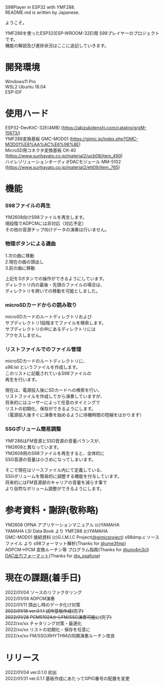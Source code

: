 S98Player in ESP32 with YMF288.  
README.md is written by Japanese.  

ようこそ。

YMF288を使ったESP32(ESP-WROOM-32E)用 S98プレイヤーのプロジェクトです。  
機能の解説及び進捗状況はここに追記していきます。 

# 開発環境
Windows11 Pro  
WSL2 Ubuntu 18.04  
ESP-IDF

# 使用ハード
ESP32-DevKitC-32E(4MB) (https://akizukidenshi.com/catalog/g/gM-15673/)  
YMF288変換基板 GMC-MOD01 (https://gimic.jp/index.php?GMC-MOD01%E8%AA%AC%E6%98%8E)  
MicroSD用コネクタ変換基板 CK-40 (https://www.sunhayato.co.jp/material2/ucb08/item_490)  
ハイレゾリューションオーディオDACモジュール MM-5102 (https://www.sunhayato.co.jp/material2/ett09/item_765)

# 機能
### S98ファイルの再生
YM2608向けS98ファイルを再生します。  
現段階でADPCMには非対応（対応予定）  
その他の音源チップ向けデータの演奏は行いません。

### 物理ボタンによる選曲
1.次の曲に移動  
2.現在の曲の頭出し  
3.前の曲に移動  

上記を3ボタンでの操作ができるようにしています。  
ディレクトリ内の最後・先頭のファイルの場合は、  
ディレクトリを跨いでの移動を可能としました。

### microSDカードからの読み取り
microSDカードのルートディレクトリおよび  
サブディレクトリ1段階までファイルを検索します。  
サブディレクトリの中にあるディレクトリには  
アクセスしません。

### リストファイルでのファイル管理
microSDカードのルートディレクトリに、  
s98.lst というファイルを作成します。  
このリストに記載されているS98ファイルの  
再生を行います。

現在は、電源投入後にSDカードへの検索を行い、  
リストファイルを作成してから演奏していますが、  
将来的にはユーザーによって任意のタイミングで  
リストの初期化、保存ができるようにします。  
（電源投入後すぐに演奏を始めるように待機時間の短縮をはかります）

### SSGボリューム簡易調整
YMF288はFM音源とSSG音源の音量バランスが、  
YM2608と異なっています。  
YM2608用のS98ファイルを再生すると、全体的に  
SSG音源の音量は小さめになってしまいます。

そこで現在はソースファイル内にて定義している、  
SSGボリュームを簡易的に調整する機能を付与しています。  
将来的にはFM音源部のキャリアの音量を減らす事で  
より自然なボリューム調整ができるようにします。

# 参考資料・謝辞(敬称略)
YM2608 OPNA アプリケーションマニュアル (c)YAMAHA  
YAMAHA LSI Data Book より YMF288 (c)YAMAHA  
GMC-MOD01 接続資料 (c)G.I.M.I.C Project([@gimicproject](https://twitter.com/gimicproject))
s98dmp.c ソースファイル より s98フォーマット解析(Thanks for [@ume3fmp](https://twitter.com/ume3fmp/))  
ADPCM->PCM 変換ルーチン等 プログラム指南(Thanks for [@unn4m3cl](https://twitter.com/unn4m3cl/))  
[DAC出力フォーマット](https://github.com/osafune/fm_test_siggen/blob/master/doc/fmdac_output_format.pdf)(Thanks for [@s_osafune](https://twitter.com/s_osafune/))  

# 現在の課題(着手日)
2022/01/04 ソースのリファクタリング  
2022/01/09 ADPCM演奏  
2022/01/11 頭出し時のデータ化け対策  
~~2022/01/18 ver.0.1.1 試作基板作成(完了)~~  
~~2022/01/28 PCM5102AからFM/SSG演奏可能に(完了)~~  
2022/xx/xx チャタリング対策・最適化  
2022/xx/xx リストの初期化・保存を任意に  
2022/xx/xx FM/SSG/RHYTHMの同期演奏ルーチン改良  

# リリース
2022/01/04 ver.0.1.0 初出  
2022/01/31 ver.0.1.1 基板作成にあたってGPIO番号の配置を変更